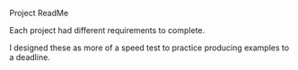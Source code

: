 Project ReadMe 


Each project had different requirements to complete. 


I designed these as more of a speed test to practice producing examples to a deadline. 
